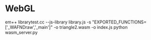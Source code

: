 # WebGL

em++ librarytest.cc --js-library library.js -s "EXPORTED_FUNCTIONS=['_WAFNDraw','_main']" -o triangle2.wasm -o index.js
python wasm_server.py

